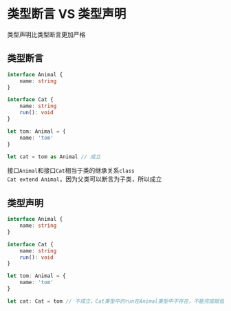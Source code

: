# 类型断言 VS 类型声明

类型声明比类型断言更加严格

## 类型断言
```ts
interface Animal {
	name: string
}

interface Cat {
	name: string
	run(): void
}

let tom: Animal = {
	name: 'tom'
}

let cat = tom as Animal // 成立
```
接口<code>Animal</code>和接口<code>Cat</code>相当于类的继承关系<code>class Cat extend Animal</code>，因为父类可以断言为子类，所以成立

## 类型声明
```ts
interface Animal {
	name: string
}

interface Cat {
	name: string
	run(): void
}

let tom: Animal = {
	name: 'tom'
}

let cat: Cat = tom // 不成立，Cat类型中的run在Animal类型中不存在，不能完成赋值，类型不兼容
```
